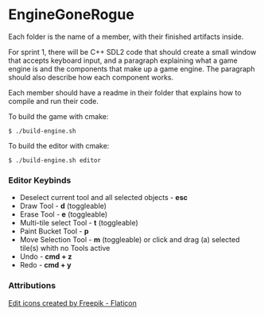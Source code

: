 # EngineGoneRogue
Each folder is the name of a member, with their finished artifacts inside.

For sprint 1, there will be C++ SDL2 code that should create a small window that accepts keyboard input, and a paragraph explaining what a game engine is and the components that make up a game engine. The paragraph should also describe how each component works.

Each  member should have a readme in their folder that explains how to compile and run their code.


To build the game with cmake:
```console
$ ./build-engine.sh
```

To build the editor with cmake:
```console
$ ./build-engine.sh editor
```

### Editor Keybinds
* Deselect current tool and all selected objects - **esc**
* Draw Tool - **d** (toggleable)
* Erase Tool - **e** (toggleable)
* Multi-tile select Tool - **t** (toggleable)
* Paint Bucket Tool - **p**
* Move Selection Tool - **m** (toggleable) or click and drag (a) selected tile(s) whith no Tools active
* Undo - **cmd + z**
* Redo - **cmd + y**

### Attributions
<a href="https://www.flaticon.com/free-icons/edit" title="edit icons">Edit icons created by Freepik - Flaticon</a>